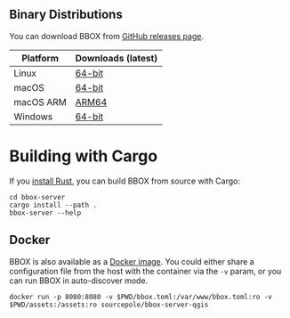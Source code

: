 ## Binary Distributions

You can download BBOX from [GitHub releases page](https://github.com/sourcepole/bbox/releases).

|  Platform |     Downloads (latest)    |
|-----------|---------------------------|
| Linux     | [64-bit][rl-linux-tar]    |
| macOS     | [64-bit][rl-macos-tar]    |
| macOS ARM | [ARM64][rl-macos-arm-tar] |
| Windows   | [64-bit][rl-win64-zip]    |

[rl-linux-tar]: https://github.com/sourcepole/bbox/releases/download/v0.5.0-alpha4/bbox-server-Linux-x86_64.tar.gz
[rl-macos-tar]: https://github.com/sourcepole/bbox/releases/download/v0.5.0-alpha4/bbox-server-Darwin-x86_64.tar.gz
[rl-macos-arm-tar]: https://github.com/sourcepole/bbox/releases/download/v0.5.0-alpha4/bbox-server-Darwin-arch64.tar.gz
[rl-win64-zip]: https://github.com/sourcepole/bbox/releases/download/v0.5.0-alpha4/bbox-server-Windows-x86_64.zip

# Building with Cargo

If you [install Rust](https://www.rust-lang.org/tools/install), you can build BBOX from source with Cargo:

```shell
cd bbox-server
cargo install --path .
bbox-server --help
```

## Docker

BBOX is also available as a [Docker image](https://hub.docker.com/r/sourcepole/bbox-server-qgis). You could either share a configuration file from the host with the container via the `-v` param, or you can run BBOX in auto-discover mode.

```shell
docker run -p 8080:8080 -v $PWD/bbox.toml:/var/www/bbox.toml:ro -v $PWD/assets:/assets:ro sourcepole/bbox-server-qgis
```
